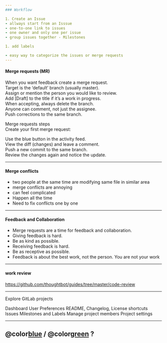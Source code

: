 ```yaml
---
### Workflow

1. Create an Issue
- allways start from an Isssue
- one-to-one link to issues
- one owner and only one per issue
- group issues together - Milestones

1. add labels

- easy way to categorize the issues or merge requests
---
```


#### Merge requests (MR)

When you want feedback create a merge request.  
Target is the ‘default’ branch (usually master).  
Assign or mention the person you would like to review.  
Add [Draft] to the title if it’s a work in progress.  
When accepting, always delete the branch.  
Anyone can comment, not just the assignee.  
Push corrections to the same branch.

Merge requests steps  
Create your first merge request:

Use the blue button in the activity feed.  
View the diff (changes) and leave a comment.  
Push a new commit to the same branch.  
Review the changes again and notice the update.

---

#### Merge conflicts

- two people at the same time are modifying
  same file in similar area
- merge conflicts are annoying
- can feel complicated
- Happen all the time
- Need to fix conflicts one by one

---

#### Feedback and Collaboration

- Merge requests are a time for feedback and collaboration.
- Giving feedback is hard.
- Be as kind as possible.
- Receiving feedback is hard.
- Be as receptive as possible.
- Feedback is about the best work, not the person. You are not your work

---

#### work review

<https://github.com/thoughtbot/guides/tree/master/code-review>

---

Explore GitLab projects

Dashboard
User Preferences
README, Changelog, License shortcuts
Issues
Milestones and Labels
Manage project members
Project settings

---

## @color[blue](Q) / @color[green](A) ?
